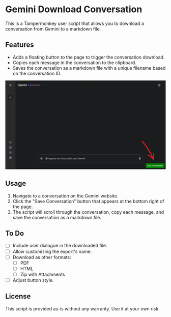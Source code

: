 # Gemini Download Conversation

This is a Tampermonkey user script that allows you to download a conversation from Gemini to a markdown file.

## Features

- Adds a floating button to the page to trigger the conversation download.
- Copies each message in the conversation to the clipboard.
- Saves the conversation as a markdown file with a unique filename based on the conversation ID.

![Screenshot of Button](<2025-02-08 183543.png>)

## Usage

1. Navigate to a conversation on the Gemini website.
2. Click the "Save Conversation" button that appears at the bottom right of the page.
3. The script will scroll through the conversation, copy each message, and save the conversation as a markdown file.

## To Do
- [ ] Include user dialogue in the downloaded file.
- [ ] Allow customizing the export's name.
- [ ] Download as other formats:
    - [ ] PDF
    - [ ] HTML
    - [ ] Zip with Attachments
- [ ] Adjust button style.

## License

This script is provided as-is without any warranty. Use it at your own risk.